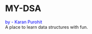 # MY-DSA 
<font color="blue">by - Karan Purohit</font> <br>
A place to learn data structures with fun.
